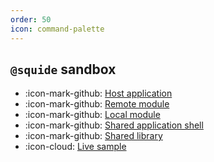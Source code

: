 ```yaml
---
order: 50
icon: command-palette
---
```


## `@squide` sandbox

- :icon-mark-github: [Host application](https://github.com/gsoft-inc/wl-squide/tree/main/sample/host)
- :icon-mark-github: [Remote module](https://github.com/gsoft-inc/wl-squide/tree/main/sample/remote-module)
- :icon-mark-github: [Local module](https://github.com/gsoft-inc/wl-squide/tree/main/sample/local-module)
- :icon-mark-github: [Shared application shell](https://github.com/gsoft-inc/wl-squide/tree/main/sample/shell)
- :icon-mark-github: [Shared library](https://github.com/gsoft-inc/wl-squide/tree/main/sample/shared)
- :icon-cloud: [Live sample](https://squide-host.netlify.app/)
